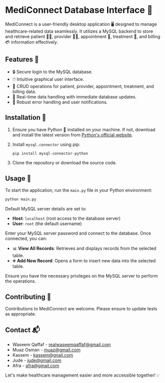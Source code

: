 # MediConnect Database Interface 🏥

MediConnect is a user-friendly desktop application 🖥️ designed to manage healthcare-related data seamlessly. It utilizes a MySQL backend to store and retrieve patient 👨‍⚕️, provider 👩‍⚕️, appointment 📅, treatment 💉, and billing 💳 information effectively.

## Features 🌟

- 🔒 Secure login to the MySQL database.
- 🖱️ Intuitive graphical user interface.
- 📝 CRUD operations for patient, provider, appointment, treatment, and billing data.
- 🔄 Real-time data handling with immediate database updates.
- 🚨 Robust error handling and user notifications.

## Installation 🔧

1. Ensure you have Python 🐍 installed on your machine. If not, download and install the latest version from [Python's official website](https://www.python.org/downloads/).
2. Install `mysql.connector` using pip:

    ```sh
    pip install mysql-connector-python
    ```

3. Clone the repository or download the source code.

## Usage 🚀

To start the application, run the `main.py` file in your Python environment:

```sh
python main.py
```

Default MySQL server details are set to:
- **Host**: `localhost` (root access to the database server)
- **User**: `root` (the default username)

Enter your MySQL server password and connect to the database. Once connected, you can:

- 📊 **View All Records**: Retrieves and displays records from the selected table.
- ➕ **Add New Record**: Opens a form to insert new data into the selected table.

Ensure you have the necessary privileges on the MySQL server to perform the operations.

## Contributing 👋

Contributions to MediConnect are welcome. Please ensure to update tests as appropriate.

## Contact 📬

- Waseem Qaffaf - realwaseemqaffaf@gmail.com
- Muaz Osman - muaz@gmail.com
- Kassem - kassem@gnail.com
- Jude - jude@gmail.com
- Afra - afra@gmail.com

Let's make healthcare management easier and more accessible together! 💡
